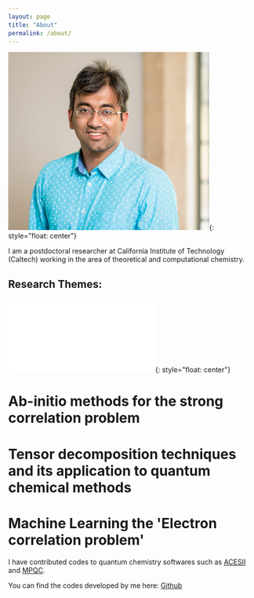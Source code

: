 ```yaml
---
layout: page
title: "About"
permalink: /about/
---
```


![image](/images/ProfilePic.png){: style="float: center"}


I am a postdoctoral researcher at California Institute of Technology (Caltech) working in the area of theoretical and computational chemistry. 

## Research Themes: 

![image](/images/Figure1_color.pdf){: style="float: center"}

# Ab-initio methods for the strong correlation problem

# Tensor decomposition techniques and its application to quantum chemical methods

# Machine Learning the 'Electron correlation problem'

I have contributed codes to quantum chemistry softwares such as [ACESII](http://www.qtp.ufl.edu/Aces/) and [MPQC](https://github.com/ValeevGroup/mpqc).

You can find the codes developed by me here:
[Github]




[Github]: https://github.com/varunrishi 
